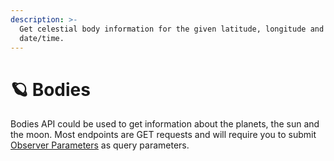 ```yaml
---
description: >-
  Get celestial body information for the given latitude, longitude and
  date/time.
---
```


# 🪐 Bodies

Bodies API could be used to get information about the planets, the sun and the moon. Most endpoints are GET requests and will require you to submit [Observer Parameters](../../requests-and-response/observer-parameters.md) as query parameters.
